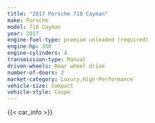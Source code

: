 ```yaml
---
title: "2017 Porsche 718 Cayman"
make: Porsche
model: 718 Cayman
year: 2017
engine-fuel-type: premium unleaded (required)
engine-hp: 350
engine-cylinders: 4
transmission-type: Manual
driven-wheels: Rear wheel drive
number-of-doors: 2
market-category: Luxury,High-Performance
vehicle-size: Compact
vehicle-style: Coupe
---
```


{{< car_info >}}
